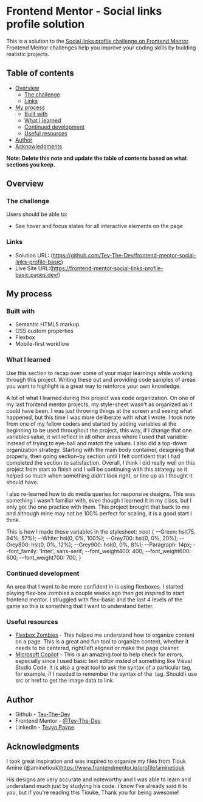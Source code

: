 # Frontend Mentor - Social links profile solution

This is a solution to the [Social links profile challenge on Frontend Mentor](https://www.frontendmentor.io/challenges/social-links-profile-UG32l9m6dQ). Frontend Mentor challenges help you improve your coding skills by building realistic projects. 

## Table of contents

- [Overview](#overview)
  - [The challenge](#the-challenge)
  - [Links](#links)
- [My process](#my-process)
  - [Built with](#built-with)
  - [What I learned](#what-i-learned)
  - [Continued development](#continued-development)
  - [Useful resources](#useful-resources)
- [Author](#author)
- [Acknowledgments](#acknowledgments)

**Note: Delete this note and update the table of contents based on what sections you keep.**

## Overview

### The challenge

Users should be able to:

- See hover and focus states for all interactive elements on the page

### Links

- Solution URL: (https://github.com/Tev-The-Dev/frontend-mentor-social-links-profile-basic)
- Live Site URL:(https://frontend-mentor-social-links-profile-basic.pages.dev/)

## My process

### Built with

- Semantic HTML5 markup
- CSS custom properties
- Flexbox
- Mobile-first workflow

### What I learned

Use this section to recap over some of your major learnings while working through this project. Writing these out and providing code samples of areas you want to highlight is a great way to reinforce your own knowledge.

A lot of what I learned during this project was code organization. On one of my last frontend mentor projects, my style-sheet wasn't as organized as it could have been. I was just throwing things at the screen and seeing what happened, but this time I was more deliberate with what I wrote. I took note from one of my fellow coders and started by adding variables at the beginning to be used throughout the project, this way, if I change that one variables value, it will reflect in all other areas where I used that variable instead of trying to eye-ball and match the values. I also did a top-down organization strategy. Starting with the main body container, designing that properly, then going section-by section until I felt confident that I had completed the section to satisfaction. Overall, I think I did really well on this project from start to finish and I will be continuing with this strategy as it helped so much when something didn't look right, or line up as I thought it should have.

I also re-learned how to do media queries for responsive designs. This was something I wasn't familiar with, even though I learned it in my class, but I only got the one practice with them. This project brought that back to me and although mine may not be 100% perfect for scaling, it is a good start I think.

This is how I made those variables in the stylesheet:
:root {
    --Green: hsl(75, 94%, 57%);
    --White: hsl(0, 0%, 100%);
    --Grey700: hsl(0, 0%, 20%);
    --Grey800: hsl(0, 0%, 12%);
    --Grey900: hsl(0, 0%, 8%);
    --Paragraph: 14px;
    --font_family: 'Inter', sans-serif;
    --font_weight400: 400;
    --font_weight600: 600;
    --font_weight700: 700;
}


### Continued development

An area that I want to be more confident in is using flexboxes. I started playing flex-box zombies a couple weeks ago then got inspired to start frontend mentor. I struggled with flex-basic and the last 4 levels of the game so this is something that I want to understand better.

### Useful resources

- [Flexbox Zombies](https://mastery.games/flexboxzombies/) - This helped me understand how to organize content on a page. This is a great and fun tool to organize content, whether it needs to be centered, right/left aligned or make the page cleaner.
- [Microsoft Copilot](https://copilot.cloud.microsoft) - This is an amazing tool to help check for errors, especially since I used basic text editor insted of something like Visual Studio Code. It is also a great tool to ask the syntax of a particular tag, for example, if I needed to remember the syntax of the <img> tag. Should i use src or href to get the image data to link.

## Author

- Github - [Tev-The-Dev](https://github.com/Tev-The-Dev)
- Frontend Mentor - [@Tev-The-Dev](https://www.frontendmentor.io/profile/Tev-The-Dev)
- LinkedIn - [Tevyn Payne](https://www.linkedin.com/in/tevyn-payne/)


## Acknowledgments

I took great inspiration and was inspired to organize my files from Tiouk Amine (@aminetiouk)https://www.frontendmentor.io/profile/aminetiouk 

His designs are very accurate and noteworthy and I was able to learn and understand much just by studying his code. I know I've already said it to you, but if you're reading this Tiouke, Thank you for being awesome!

